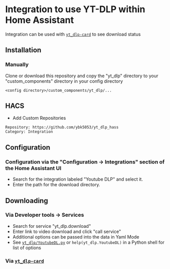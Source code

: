 # Integration to use YT-DLP within Home Assistant

Integration can be used with [`yt_dlp-card`](https://github.com/ybk5053/yt_dlp-card) to see download status

## Installation

### Manually

Clone or download this repository and copy the "yt_dlp" directory to your "custom_components" directory in your config directory

```<config directory>/custom_components/yt_dlp/...```

## HACS

- Add Custom Repositories

```text
Repository: https://github.com/ybk5053/yt_dlp_hass
Category: Integration
```

## Configuration

### Configuration via the "Configuration -> Integrations" section of the Home Assistant UI

- Search for the integration labeled "Youtube DLP" and select it.  
- Enter the path for the download directory.

## Downloading

### Via Developer tools -> Services

- Search for service "yt_dlp.download"
- Enter link to video download and click "call service"
- Additional options can be passed into the data in Yaml Mode
- See [`yt_dlp/YoutubeDL.py`](yt_dlp/YoutubeDL.py#L183) or `help(yt_dlp.YoutubeDL)` in a Python shell for list of options

### Via [`yt_dlp-card`](https://github.com/ybk5053/yt_dlp-card)

